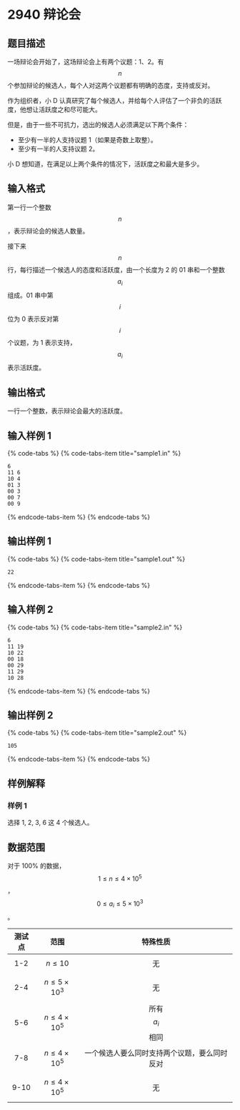 # 2940 辩论会

## 题目描述

一场辩论会开始了，这场辩论会上有两个议题：1、2。有 $$n$$ 个参加辩论的候选人，每个人对这两个议题都有明确的态度，支持或反对。

作为组织者，小 D 认真研究了每个候选人，并给每个人评估了一个非负的活跃度，他想让活跃度之和尽可能大。

但是，由于一些不可抗力，选出的候选人必须满足以下两个条件：

* 至少有一半的人支持议题 1（如果是奇数上取整）。
* 至少有一半的人支持议题 2。

小 D 想知道，在满足以上两个条件的情况下，活跃度之和最大是多少。

## 输入格式

第一行一个整数 $$n$$，表示辩论会的候选人数量。

接下来 $$n$$ 行，每行描述一个候选人的态度和活跃度，由一个长度为 2 的 01 串和一个整数 $$a_i$$ 组成。01 串中第 $$i$$ 位为 0 表示反对第 $$i$$ 个议题，为 1 表示支持，$$a_i$$ 表示活跃度。

## 输出格式

一行一个整数，表示辩论会最大的活跃度。

## 输入样例 1

{% code-tabs %}
{% code-tabs-item title="sample1.in" %}
```text
6
11 6
10 4
01 3
00 3
00 7
00 9
```
{% endcode-tabs-item %}
{% endcode-tabs %}

## 输出样例 1

{% code-tabs %}
{% code-tabs-item title="sample1.out" %}
```text
22
```
{% endcode-tabs-item %}
{% endcode-tabs %}

## 输入样例 2

{% code-tabs %}
{% code-tabs-item title="sample2.in" %}
```text
6
11 19
10 22
00 18
00 29
11 29
10 28
```
{% endcode-tabs-item %}
{% endcode-tabs %}

## 输出样例 2

{% code-tabs %}
{% code-tabs-item title="sample2.out" %}
```text
105
```
{% endcode-tabs-item %}
{% endcode-tabs %}

## 样例解释

### 样例 1

选择 1, 2, 3, 6 这 4 个候选人。

## 数据范围

对于 100% 的数据，$$1 \leq n \leq 4 \times 10^5$$，$$0 \leq a_i \leq 5 \times 10^3$$。

| 测试点 | 范围 | 特殊性质 |
| :---: | :---: | :---: |
| 1-2 | $$n \leq 10$$ | 无 |
| 2-4 | $$n \leq 5 \times 10^3$$ | 无 |
| 5-6 | $$n \leq 4 \times 10^5$$ | 所有 $$a_i$$ 相同 |
| 7-8 | $$n \leq 4 \times 10^5$$ | 一个候选人要么同时支持两个议题，要么同时反对 |
| 9-10 | $$n \leq 4 \times 10^5$$ | 无 |


